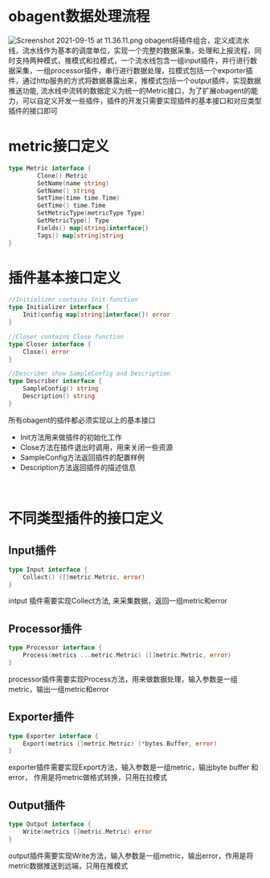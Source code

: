 # obagent数据处理流程
![Screenshot 2021-09-15 at 11.36.11.png](https://intranetproxy.alipay.com/skylark/lark/0/2021/png/28412/1631676986085-49f40134-9502-438b-bb32-5a3ee6591fbc.png#clientId=u89a16740-3189-4&from=ui&id=ucf4512dc&margin=%5Bobject%20Object%5D&name=Screenshot%202021-09-15%20at%2011.36.11.png&originHeight=868&originWidth=1638&originalType=binary&ratio=1&size=108483&status=done&style=none&taskId=uc6b3bf07-12ab-4e56-9568-bdab0001cc4)
obagent将插件组合，定义成流水线，流水线作为基本的调度单位，实现一个完整的数据采集，处理和上报流程，同时支持两种模式，推模式和拉模式，一个流水线包含一组input插件，并行进行数据采集，一组processor插件，串行进行数据处理，拉模式包括一个exporter插件，通过http服务的方式将数据暴露出来，推模式包括一个output插件，实现数据推送功能,  流水线中流转的数据定义为统一的Metric接口，为了扩展obagent的能力，可以自定义开发一些插件，插件的开发只需要实现插件的基本接口和对应类型插件的接口即可
​

# metric接口定义
```go
type Metric interface {
        Clone() Metric
        SetName(name string)
        GetName() string
        SetTime(time time.Time)
        GetTime() time.Time
        SetMetricType(metricType Type)
        GetMetricType() Type
        Fields() map[string]interface{}
        Tags() map[string]string
}
```


# 插件基本接口定义
```go
//Initializer contains Init function
type Initializer interface {
	Init(config map[string]interface{}) error
}

//Closer contains Close function
type Closer interface {
	Close() error
}

//Describer show SampleConfig and Description
type Describer interface {
	SampleConfig() string
	Description() string
}

```
所有obagent的插件都必须实现以上的基本接口

- Init方法用来做插件的初始化工作
- Close方法在插件退出时调用，用来关闭一些资源
- SampleConfig方法返回插件的配置样例
- Description方法返回插件的描述信息

​

# 不同类型插件的接口定义
## Input插件
```go
type Input interface {
	Collect() ([]metric.Metric, error)
}
```
intput 插件需要实现Collect方法, 来采集数据，返回一组metric和error
​

## Processor插件
```go
type Processor interface {
    Process(metrics ...metric.Metric) ([]metric.Metric, error)
}
```
processor插件需要实现Process方法，用来做数据处理，输入参数是一组metric，输出一组metric和error
​

## Exporter插件
```go
type Exporter interface {
	Export(metrics []metric.Metric) (*bytes.Buffer, error)
}
```
exporter插件需要实现Export方法，输入参数是一组metric，输出byte buffer 和 error， 作用是将metric做格式转换，只用在拉模式
​

## Output插件
```go
type Output interface {
	Write(metrics []metric.Metric) error
}
```
output插件需要实现Write方法，输入参数是一组metric，输出error，作用是将metric数据推送到远端，只用在推模式

